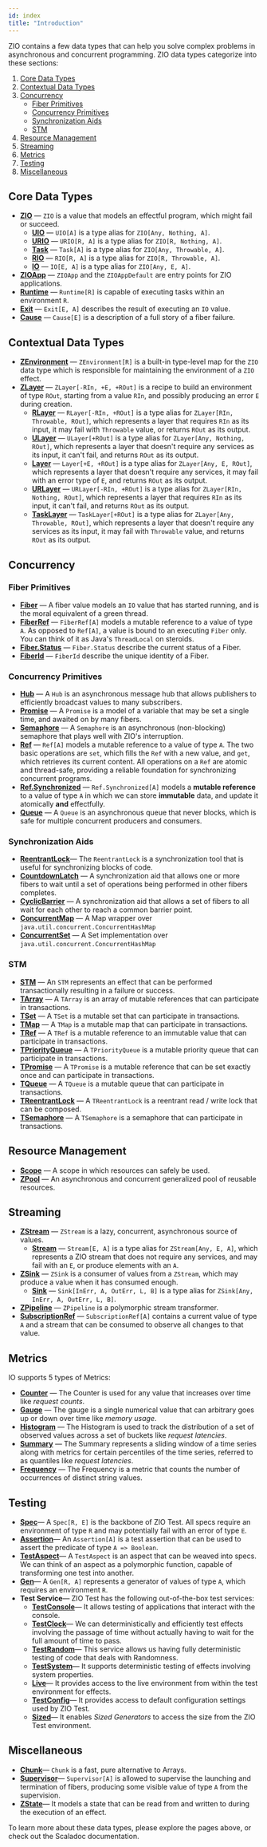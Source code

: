 ```yaml
---
id: index
title: "Introduction"
---
```



ZIO contains a few data types that can help you solve complex problems in asynchronous and concurrent programming. ZIO data types categorize into these sections:

1. [Core Data Types](#core-data-types)
2. [Contextual Data Types](#contextual-data-types)
3. [Concurrency](#concurrency)
    - [Fiber Primitives](#fiber-primitives)
    - [Concurrency Primitives](#concurrency-primitives)
    - [Synchronization Aids](#synchronization-aids)
    - [STM](#stm)
4. [Resource Management](#resource-management)
5. [Streaming](#streaming)
6. [Metrics](#metrics)
7. [Testing](#testing)
8. [Miscellaneous](#miscellaneous)

## Core Data Types
- **[ZIO](core/zio/zio.md)** — `ZIO` is a value that models an effectful program, which might fail or succeed.
    + **[UIO](core/zio/uio.md)** — `UIO[A]` is a type alias for `ZIO[Any, Nothing, A]`.
    + **[URIO](core/zio/urio.md)** — `URIO[R, A]` is a type alias for `ZIO[R, Nothing, A]`.
    + **[Task](core/zio/task.md)** — `Task[A]` is a type alias for `ZIO[Any, Throwable, A]`.
    + **[RIO](core/zio/rio.md)** — `RIO[R, A]` is a type alias for `ZIO[R, Throwable, A]`.
    + **[IO](core/zio/io.md)** — `IO[E, A]` is a type alias for `ZIO[Any, E, A]`.
- **[ZIOApp](core/zioapp.md)** — `ZIOApp` and the `ZIOAppDefault` are entry points for ZIO applications.
- **[Runtime](core/runtime.md)** — `Runtime[R]` is capable of executing tasks within an environment `R`.
- **[Exit](core/exit.md)** — `Exit[E, A]` describes the result of executing an `IO` value.
- **[Cause](core/cause.md)** — `Cause[E]` is a description of a full story of a fiber failure.

## Contextual Data Types

- **[ZEnvironment](contextual/zenvironment.md)** — `ZEnvironment[R]` is a built-in type-level map for the `ZIO` data type which is responsible for maintaining the environment of a `ZIO` effect.
- **[ZLayer](contextual/zlayer.md)** — `ZLayer[-RIn, +E, +ROut]` is a recipe to build an environment of type `ROut`, starting from a value `RIn`, and possibly producing an error `E` during creation.
    + **[RLayer](contextual/rlayer.md)** — `RLayer[-RIn, +ROut]` is a type alias for `ZLayer[RIn, Throwable, ROut]`, which represents a layer that requires `RIn` as its input, it may fail with `Throwable` value, or returns `ROut` as its output.
    + **[ULayer](contextual/ulayer.md)** — `ULayer[+ROut]` is a type alias for `ZLayer[Any, Nothing, ROut]`, which represents a layer that doesn't require any services as its input, it can't fail, and returns `ROut` as its output.
    + **[Layer](contextual/layer.md)** — `Layer[+E, +ROut]` is a type alias for `ZLayer[Any, E, ROut]`, which represents a layer that doesn't require any services, it may fail with an error type of `E`, and returns `ROut` as its output.
    + **[URLayer](contextual/urlayer.md)** — `URLayer[-RIn, +ROut]` is a type alias for `ZLayer[RIn, Nothing, ROut]`, which represents a layer that requires `RIn` as its input, it can't fail, and returns `ROut` as its output.
    + **[TaskLayer](contextual/task-layer.md)** — `TaskLayer[+ROut]` is a type alias for `ZLayer[Any, Throwable, ROut]`, which represents a layer that doesn't require any services as its input, it may fail with `Throwable` value, and returns `ROut` as its output.

## Concurrency

### Fiber Primitives

- **[Fiber](fiber/fiber.md)** — A fiber value models an `IO` value that has started running, and is the moral equivalent of a green thread.
- **[FiberRef](fiber/fiberref.md)** — `FiberRef[A]` models a mutable reference to a value of type `A`. As opposed to `Ref[A]`, a value is bound to an executing `Fiber` only.  You can think of it as Java's `ThreadLocal` on steroids.
- **[Fiber.Status](fiber/fiberstatus.md)** — `Fiber.Status` describe the current status of a Fiber.
- **[FiberId](fiber/fiberid.md)** — `FiberId` describe the unique identity of a Fiber.

### Concurrency Primitives

- **[Hub](concurrency/hub.md)** — A `Hub` is an asynchronous message hub that allows publishers to efficiently broadcast values to many subscribers.
- **[Promise](concurrency/promise.md)** — A `Promise` is a model of a variable that may be set a single time, and awaited on by many fibers.
- **[Semaphore](concurrency/semaphore.md)** — A `Semaphore` is an asynchronous (non-blocking) semaphore that plays well with ZIO's interruption.
- **[Ref](concurrency/ref.md)** — `Ref[A]` models a mutable reference to a value of type `A`. The two basic operations are `set`, which fills the `Ref` with a new value, and `get`, which retrieves its current content. All operations on a `Ref` are atomic and thread-safe, providing a reliable foundation for synchronizing concurrent programs.
- **[Ref.Synchronized](concurrency/refsynchronized.md)** — `Ref.Synchronized[A]` models a **mutable reference** to a value of type `A` in which we can store **immutable** data, and update it atomically **and** effectfully.
- **[Queue](concurrency/queue.md)** — A `Queue` is an asynchronous queue that never blocks, which is safe for multiple concurrent producers and consumers.

### Synchronization Aids

- **[ReentrantLock](sync/reentrantlock.md)**— The `ReentrantLock` is a synchronization tool that is useful for synchronizing blocks of code.
- **[CountdownLatch](sync/countdownlatch.md)** — A synchronization aid that allows one or more fibers to wait until a set of operations being performed in other fibers completes.
- **[CyclicBarrier](sync/cyclicbarrier.md)** — A synchronization aid that allows a set of fibers to all wait for each other to reach a common barrier point.
- **[ConcurrentMap](sync/concurrentmap.md)** — A Map wrapper over `java.util.concurrent.ConcurrentHashMap`
- **[ConcurrentSet](sync/concurrentset.md)** — A Set implementation over `java.util.concurrent.ConcurrentHashMap`

### STM

- **[STM](stm/stm.md)** — An `STM` represents an effect that can be performed transactionally resulting in a failure or success.
- **[TArray](stm/tarray.md)** — A `TArray` is an array of mutable references that can participate in transactions.
- **[TSet](stm/tset.md)** — A `TSet` is a mutable set that can participate in transactions.
- **[TMap](stm/tmap.md)** — A `TMap` is a mutable map that can participate in transactions.
- **[TRef](stm/tref.md)** — A `TRef` is a mutable reference to an immutable value that can participate in transactions.
- **[TPriorityQueue](stm/tpriorityqueue.md)** — A `TPriorityQueue` is a mutable priority queue that can participate in transactions.
- **[TPromise](stm/tpromise.md)** — A `TPromise` is a mutable reference that can be set exactly once and can participate in transactions.
- **[TQueue](stm/tqueue.md)** — A `TQueue` is a mutable queue that can participate in transactions.
- **[TReentrantLock](stm/treentrantlock.md)** — A `TReentrantLock` is a reentrant read / write lock that can be composed.
- **[TSemaphore](stm/tsemaphore.md)** — A `TSemaphore` is a semaphore that can participate in transactions.

## Resource Management

- **[Scope](resource/scope.md)** — A scope in which resources can safely be used.
- **[ZPool](resource/zpool.md)** — An asynchronous and concurrent generalized pool of reusable resources.

## Streaming

- **[ZStream](stream/zstream.md)** — `ZStream` is a lazy, concurrent, asynchronous source of values.
    + **[Stream](stream/stream.md)** — `Stream[E, A]` is a type alias for `ZStream[Any, E, A]`, which represents a ZIO stream that does not require any services, and may fail with an `E`, or produce elements with an `A`.
- **[ZSink](stream/zsink.md)** — `ZSink` is a consumer of values from a `ZStream`, which may produce a value when it has consumed enough.
    + **[Sink](stream/sink.md)** — `Sink[InErr, A, OutErr, L, B]` is a type alias for `ZSink[Any, InErr, A, OutErr, L, B]`.
- **[ZPipeline](stream/zpipeline.md)** — `ZPipeline` is a polymorphic stream transformer.
- **[SubscriptionRef](stream/subscriptionref.md)** — `SubscriptionRef[A]` contains a current value of type `A` and a stream that can be consumed to observe all changes to that value.

## Metrics

IO supports 5 types of Metrics:

- **[Counter](metrics/counter.md)** — The Counter is used for any value that increases over time like _request counts_.
- **[Gauge](metrics/gauge.md)** — The gauge is a single numerical value that can arbitrary goes up or down over time like _memory usage_.
- **[Histogram](metrics/histogram.md)** — The Histogram is used to track the distribution of a set of observed values across a set of buckets like _request latencies_.
- **[Summary](metrics/summary.md)** — The Summary represents a sliding window of a time series along with metrics for certain percentiles of the time series, referred to as quantiles like _request latencies_.
- **[Frequency](metrics/setcount.md)** — The Frequency is a metric that counts the number of occurrences of distinct string values.

## Testing

- **[Spec](test/spec.md)**— A `Spec[R, E]` is the backbone of ZIO Test. All specs require an environment of type `R` and may potentially fail with an error of type `E`.
- **[Assertion](test/assertion.md)**— An `Assertion[A]` is a test assertion that can be used to assert the predicate of type `A => Boolean`.
- **[TestAspect](test/test-aspect.md)**— A `TestAspect` is an aspect that can be weaved into specs. We can think of an aspect as a polymorphic function, capable of transforming one test into another.
- **[Gen](test/gen.md)**— A `Gen[R, A]` represents a generator of values of type `A`, which requires an environment `R`.
- **Test Service**— ZIO Test has the following out-of-the-box test services:
    - **[TestConsole](test/environment/console.md)**— It allows testing of applications that interact with the console.
    - **[TestClock](test/environment/clock.md)**— We can deterministically and efficiently test effects involving the passage of time without actually having to wait for the full amount of time to pass.
    - **[TestRandom](test/environment/random.md)**— This service allows us having fully deterministic testing of code that deals with Randomness.
    - **[TestSystem](test/environment/system.md)**— It supports deterministic testing of effects involving system properties.
    - **[Live](test/environment/live.md)**— It provides access to the live environment from within the test environment for effects.
    - **[TestConfig](test/environment/test-config.md)**— It provides access to default configuration settings used by ZIO Test.
    - **[Sized](test/environment/sized.md)**— It enables _Sized Generators_ to access the size from the ZIO Test environment.

## Miscellaneous

- **[Chunk](misc/chunk.md)**— `Chunk` is a fast, pure alternative to Arrays.
- **[Supervisor](misc/supervisor.md)**— `Supervisor[A]` is allowed to supervise the launching and termination of fibers, producing some visible value of type `A` from the supervision.
- **[ZState](misc/zstate.md)**— It models a state that can be read from and written to during the execution of an effect.

To learn more about these data types, please explore the pages above, or check out the Scaladoc documentation.
